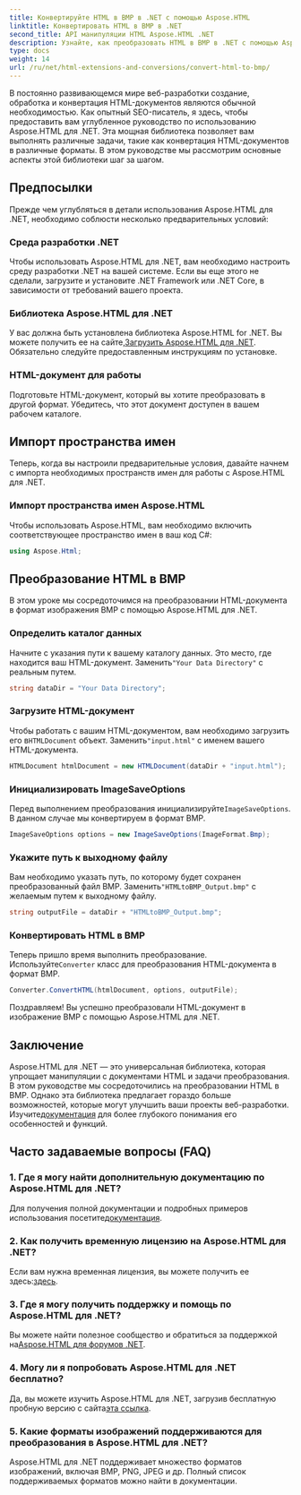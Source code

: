 ```yaml
---
title: Конвертируйте HTML в BMP в .NET с помощью Aspose.HTML
linktitle: Конвертировать HTML в BMP в .NET
second_title: API манипуляции HTML Aspose.HTML .NET
description: Узнайте, как преобразовать HTML в BMP в .NET с помощью Aspose.HTML для .NET. Подробное руководство для веб-разработчиков по использованию Aspose.HTML для .NET.
type: docs
weight: 14
url: /ru/net/html-extensions-and-conversions/convert-html-to-bmp/
---
```

В постоянно развивающемся мире веб-разработки создание, обработка и конвертация HTML-документов являются обычной необходимостью. Как опытный SEO-писатель, я здесь, чтобы предоставить вам углубленное руководство по использованию Aspose.HTML для .NET. Эта мощная библиотека позволяет вам выполнять различные задачи, такие как конвертация HTML-документов в различные форматы. В этом руководстве мы рассмотрим основные аспекты этой библиотеки шаг за шагом.

## Предпосылки

Прежде чем углубляться в детали использования Aspose.HTML для .NET, необходимо соблюсти несколько предварительных условий:

### Среда разработки .NET

Чтобы использовать Aspose.HTML для .NET, вам необходимо настроить среду разработки .NET на вашей системе. Если вы еще этого не сделали, загрузите и установите .NET Framework или .NET Core, в зависимости от требований вашего проекта.

### Библиотека Aspose.HTML для .NET

 У вас должна быть установлена библиотека Aspose.HTML for .NET. Вы можете получить ее на сайте,[Загрузить Aspose.HTML для .NET](https://releases.aspose.com/html/net/). Обязательно следуйте предоставленным инструкциям по установке.

### HTML-документ для работы

Подготовьте HTML-документ, который вы хотите преобразовать в другой формат. Убедитесь, что этот документ доступен в вашем рабочем каталоге.

## Импорт пространства имен

Теперь, когда вы настроили предварительные условия, давайте начнем с импорта необходимых пространств имен для работы с Aspose.HTML для .NET.

### Импорт пространства имен Aspose.HTML

Чтобы использовать Aspose.HTML, вам необходимо включить соответствующее пространство имен в ваш код C#:

```csharp
using Aspose.Html;
```

## Преобразование HTML в BMP

В этом уроке мы сосредоточимся на преобразовании HTML-документа в формат изображения BMP с помощью Aspose.HTML для .NET.

### Определить каталог данных

 Начните с указания пути к вашему каталогу данных. Это место, где находится ваш HTML-документ. Заменить`"Your Data Directory"` с реальным путем.

```csharp
string dataDir = "Your Data Directory";
```

### Загрузите HTML-документ

 Чтобы работать с вашим HTML-документом, вам необходимо загрузить его в`HTMLDocument` объект. Заменить`"input.html"` с именем вашего HTML-документа.

```csharp
HTMLDocument htmlDocument = new HTMLDocument(dataDir + "input.html");
```

### Инициализировать ImageSaveOptions

 Перед выполнением преобразования инициализируйте`ImageSaveOptions`. В данном случае мы конвертируем в формат BMP.

```csharp
ImageSaveOptions options = new ImageSaveOptions(ImageFormat.Bmp);
```

### Укажите путь к выходному файлу

 Вам необходимо указать путь, по которому будет сохранен преобразованный файл BMP. Заменить`"HTMLtoBMP_Output.bmp"` с желаемым путем к выходному файлу.

```csharp
string outputFile = dataDir + "HTMLtoBMP_Output.bmp";
```

### Конвертировать HTML в BMP

 Теперь пришло время выполнить преобразование. Используйте`Converter` класс для преобразования HTML-документа в формат BMP.

```csharp
Converter.ConvertHTML(htmlDocument, options, outputFile);
```

Поздравляем! Вы успешно преобразовали HTML-документ в изображение BMP с помощью Aspose.HTML для .NET.

## Заключение

Aspose.HTML для .NET — это универсальная библиотека, которая упрощает манипуляции с документами HTML и задачи преобразования. В этом руководстве мы сосредоточились на преобразовании HTML в BMP. Однако эта библиотека предлагает гораздо больше возможностей, которые могут улучшить ваши проекты веб-разработки. Изучите[документация](https://reference.aspose.com/html/net/) для более глубокого понимания его особенностей и функций.

## Часто задаваемые вопросы (FAQ)

### 1. Где я могу найти дополнительную документацию по Aspose.HTML для .NET?

 Для получения полной документации и подробных примеров использования посетите[документация](https://reference.aspose.com/html/net/).

### 2. Как получить временную лицензию на Aspose.HTML для .NET?

Если вам нужна временная лицензия, вы можете получить ее здесь:[здесь](https://purchase.aspose.com/temporary-license/).

### 3. Где я могу получить поддержку и помощь по Aspose.HTML для .NET?

 Вы можете найти полезное сообщество и обратиться за поддержкой на[Aspose.HTML для форумов .NET](https://forum.aspose.com/).

### 4. Могу ли я попробовать Aspose.HTML для .NET бесплатно?

 Да, вы можете изучить Aspose.HTML для .NET, загрузив бесплатную пробную версию с сайта[эта ссылка](https://releases.aspose.com/).

### 5. Какие форматы изображений поддерживаются для преобразования в Aspose.HTML для .NET?

Aspose.HTML для .NET поддерживает множество форматов изображений, включая BMP, PNG, JPEG и др. Полный список поддерживаемых форматов можно найти в документации.
